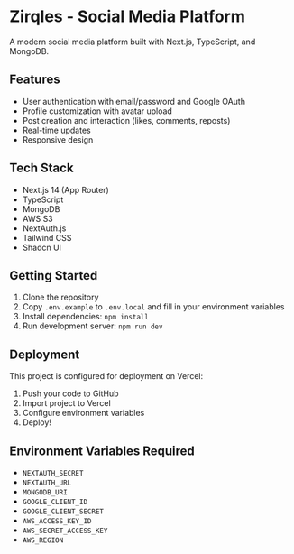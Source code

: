 # Zirqles - Social Media Platform

A modern social media platform built with Next.js, TypeScript, and MongoDB.

## Features

- User authentication with email/password and Google OAuth
- Profile customization with avatar upload
- Post creation and interaction (likes, comments, reposts)
- Real-time updates
- Responsive design

## Tech Stack

- Next.js 14 (App Router)
- TypeScript
- MongoDB
- AWS S3
- NextAuth.js
- Tailwind CSS
- Shadcn UI

## Getting Started

1. Clone the repository
2. Copy `.env.example` to `.env.local` and fill in your environment variables
3. Install dependencies: `npm install`
4. Run development server: `npm run dev`

## Deployment

This project is configured for deployment on Vercel:

1. Push your code to GitHub
2. Import project to Vercel
3. Configure environment variables
4. Deploy!

## Environment Variables Required

- `NEXTAUTH_SECRET`
- `NEXTAUTH_URL`
- `MONGODB_URI`
- `GOOGLE_CLIENT_ID`
- `GOOGLE_CLIENT_SECRET`
- `AWS_ACCESS_KEY_ID`
- `AWS_SECRET_ACCESS_KEY`
- `AWS_REGION`

